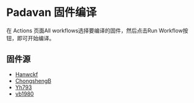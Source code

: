 # Padavan 固件编译
在 Actions 页面All workflows选择要编译的固件，然后点击Run Workflow按钮，即可开始编译。
## 固件源

- [Hanwckf](https://github.com/hanwckf/rt-n56u/commits/master)
- [ChongshengB](https://github.com/chongshengB/rt-n56u/commits/master)
- [Yh793](https://github.com/Yh793/Padavan-build/)
- [vb1980](https://github.com/vb1980/Padavan/)

